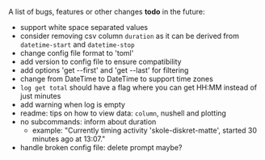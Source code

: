 A list of bugs, features or other changes **todo** in the future:
- support white space separated values
- consider removing csv column `duration` as it can be derived from `datetime-start` and `datetime-stop`
- change config file format to 'toml'
- add version to config file to ensure compatibility
- add options 'get --first' and 'get --last' for filtering
- change from DateTime<Local> to DateTime<FixedOffset> to support time zones
- `log get total` should have a flag where you can get HH:MM instead of just minutes
- add warning when log is empty
- readme: tips on how to view data: `column`, nushell and plotting
- no subcommands: inform about duration
  - example: "Currently timing activity 'skole-diskret-matte', started 30 minutes ago at 13:07."
- handle broken config file: delete prompt maybe?

